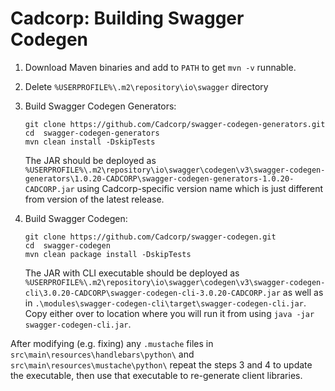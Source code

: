 # Cadcorp: Building Swagger Codegen

1. Download Maven binaries and add to `PATH` to get `mvn -v` runnable.
2. Delete `%USERPROFILE%\.m2\repository\io\swagger` directory
3. Build Swagger Codegen Generators:

    ```
    git clone https://github.com/Cadcorp/swagger-codegen-generators.git
    cd  swagger-codegen-generators
    mvn clean install -DskipTests
    ```

    The JAR should be deployed as
    `%USERPROFILE%\.m2\repository\io\swagger\codegen\v3\swagger-codegen-generators\1.0.20-CADCORP\swagger-codegen-generators-1.0.20-CADCORP.jar`
    using Cadcorp-specific version name which is just different from version of the latest release.

4. Build Swagger Codegen:
    
    ```
    git clone https://github.com/Cadcorp/swagger-codegen.git
    cd  swagger-codegen
    mvn clean package install -DskipTests
    ```

    The JAR with CLI executable should be deployed as
    `%USERPROFILE%\.m2\repository\io\swagger\codegen\v3\swagger-codegen-cli\3.0.20-CADCORP\swagger-codegen-cli-3.0.20-CADCORP.jar`
    as well as in `.\modules\swagger-codegen-cli\target\swagger-codegen-cli.jar`.
    Copy either over to location where you will run it from using `java -jar swagger-codegen-cli.jar`.

After modifying (e.g. fixing) any `.mustache` files in `src\main\resources\handlebars\python\`
and `src\main\resources\mustache\python\` repeat the steps 3 and 4 to update the executable,
then use that executable to re-generate client libraries.

